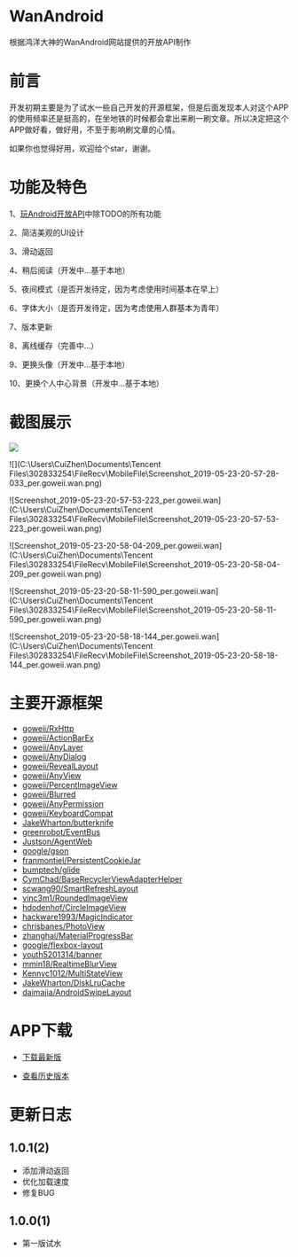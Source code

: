 # WanAndroid


根据鸿洋大神的WanAndroid网站提供的开放API制作



# 前言

开发初期主要是为了试水一些自己开发的开源框架，但是后面发现本人对这个APP的使用频率还是挺高的，在坐地铁的时候都会拿出来刷一刷文章。所以决定把这个APP做好看，做好用，不至于影响刷文章的心情。

如果你也觉得好用，欢迎给个star，谢谢。



# 功能及特色

1、[玩Android开放API](https://www.wanandroid.com/blog/show/2)中除TODO的所有功能

2、简洁美观的UI设计

3、滑动返回

4、稍后阅读（开发中...基于本地）

5、夜间模式（是否开发待定，因为考虑使用时间基本在早上）

6、字体大小（是否开发待定，因为考虑使用人群基本为青年）

7、版本更新

8、离线缓存（完善中...）

9、更换头像（开发中...基于本地）

10、更换个人中心背景（开发中...基于本地）



# 截图展示

![](C:\Users\CuiZhen\Desktop\1558863510038.gif)

![](C:\Users\CuiZhen\Documents\Tencent Files\302833254\FileRecv\MobileFile\Screenshot_2019-05-23-20-57-28-033_per.goweii.wan.png)

![Screenshot_2019-05-23-20-57-53-223_per.goweii.wan](C:\Users\CuiZhen\Documents\Tencent Files\302833254\FileRecv\MobileFile\Screenshot_2019-05-23-20-57-53-223_per.goweii.wan.png)

![Screenshot_2019-05-23-20-58-04-209_per.goweii.wan](C:\Users\CuiZhen\Documents\Tencent Files\302833254\FileRecv\MobileFile\Screenshot_2019-05-23-20-58-04-209_per.goweii.wan.png)

![Screenshot_2019-05-23-20-58-11-590_per.goweii.wan](C:\Users\CuiZhen\Documents\Tencent Files\302833254\FileRecv\MobileFile\Screenshot_2019-05-23-20-58-11-590_per.goweii.wan.png)

![Screenshot_2019-05-23-20-58-18-144_per.goweii.wan](C:\Users\CuiZhen\Documents\Tencent Files\302833254\FileRecv\MobileFile\Screenshot_2019-05-23-20-58-18-144_per.goweii.wan.png)



# 主要开源框架

- [goweii/RxHttp](https://github.com/goweii/RxHttp)
- [goweii/ActionBarEx](https://github.com/goweii/ActionBarEx)
- [goweii/AnyLayer](https://github.com/goweii/AnyLayer)
- [goweii/AnyDialog](https://github.com/goweii/AnyDialog)
- [goweii/RevealLayout](https://github.com/goweii/RevealLayout)
- [goweii/AnyView](https://github.com/goweii/AnyView)
- [goweii/PercentImageView](https://github.com/goweii/PercentImageView)
- [goweii/Blurred](https://github.com/goweii/Blurred)
- [goweii/AnyPermission](https://github.com/goweii/AnyPermission)
- [goweii/KeyboardCompat](https://github.com/goweii/KeyboardCompat)
- [JakeWharton/butterknife](https://github.com/JakeWharton/butterknife)
- [greenrobot/EventBus](https://github.com/greenrobot/EventBus)
- [Justson/AgentWeb](https://github.com/Justson/AgentWeb)
- [google/gson](https://github.com/google/gson)
- [franmontiel/PersistentCookieJar](https://github.com/franmontiel/PersistentCookieJar)
- [bumptech/glide](https://github.com/bumptech/glide)
- [CymChad/BaseRecyclerViewAdapterHelper](https://github.com/CymChad/BaseRecyclerViewAdapterHelper)
- [scwang90/SmartRefreshLayout](https://github.com/scwang90/SmartRefreshLayout)
- [vinc3m1/RoundedImageView](https://github.com/vinc3m1/RoundedImageView)
- [hdodenhof/CircleImageView](https://github.com/hdodenhof/CircleImageView)
- [hackware1993/MagicIndicator](https://github.com/hackware1993/MagicIndicator)
- [chrisbanes/PhotoView](https://github.com/chrisbanes/PhotoView)
- [zhanghai/MaterialProgressBar](https://github.com/zhanghai/MaterialProgressBar)
- [google/flexbox-layout](https://github.com/google/flexbox-layout)
- [youth5201314/banner](https://github.com/youth5201314/banner)
- [mmin18/RealtimeBlurView](https://github.com/mmin18/RealtimeBlurView)
- [Kennyc1012/MultiStateView](https://github.com/Kennyc1012/MultiStateView)
- [JakeWharton/DiskLruCache](https://github.com/JakeWharton/DiskLruCache)
- [daimajia/AndroidSwipeLayout](https://github.com/daimajia/AndroidSwipeLayout)



# APP下载

- [下载最新版](https://github.com/goweii/WanAndroidServer/raw/master/update/per.goweii.wanandroid-v1.0.1.apk)

- [查看历史版本](https://github.com/goweii/WanAndroidServer/tree/master/update)



# 更新日志

## 1.0.1(2)

- 添加滑动返回
- 优化加载速度
- 修复BUG

## 1.0.0(1)

- 第一版试水

